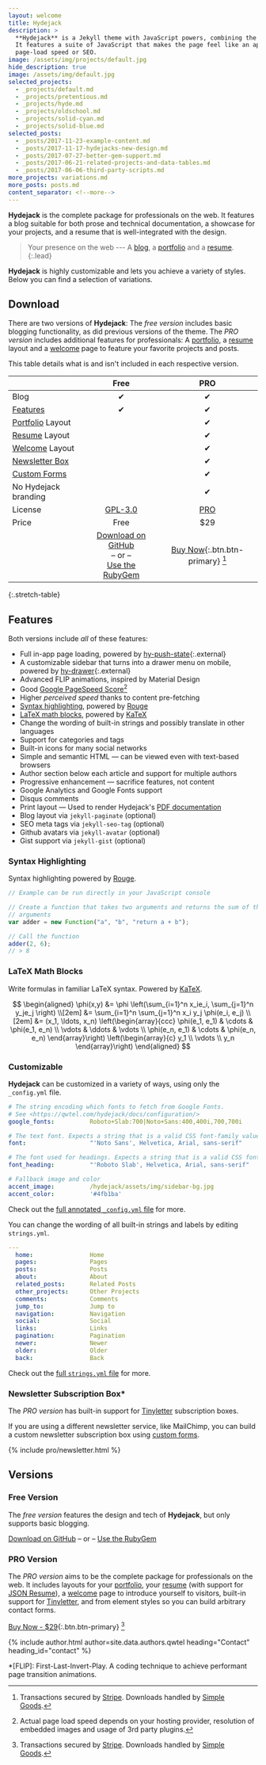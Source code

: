 ```yaml
---
layout: welcome
title: Hydejack
description: >
  **Hydejack** is a Jekyll theme with JavaScript powers, combining the best of static sites and modern web apps.
  It features a suite of JavaScript that makes the page feel like an app, without sacrificing backwards-compatibility,
  page-load speed or SEO.
image: /assets/img/projects/default.jpg
hide_description: true
image: /assets/img/default.jpg
selected_projects:
  - _projects/default.md
  - _projects/pretentious.md
  - _projects/hyde.md
  - _projects/oldschool.md
  - _projects/solid-cyan.md
  - _projects/solid-blue.md
selected_posts:
  - _posts/2017-11-23-example-content.md
  - _posts/2017-11-17-hydejacks-new-design.md
  - _posts/2017-07-27-better-gem-support.md
  - _posts/2017-06-21-related-projects-and-data-tables.md
  - _posts/2017-06-06-third-party-scripts.md
more_projects: variations.md
more_posts: posts.md
content_separator: <!--more-->
---
```


**Hydejack** is the complete package for professionals on the web.
It features a blog suitable for both prose and technical documentation,
a showcase for your projects, and a resume that is well-integrated with the design.

> Your presence on the web --- A [blog], a [portfolio] and a [resume].
{:.lead}

**Hydejack** is highly customizable and lets you achieve a variety of styles.
Below you can find a selection of variations.

<!--more-->

## Download
There are two versions of **Hydejack**: The *free version* includes basic blogging functionality,
as did previous versions of the theme.
The *PRO version* includes additional features for professionals:
A [portfolio], a [resume] layout and a [welcome] page to feature your favorite projects and posts.

This table details what is and isn't included in each respective version.

|                                     | Free               | PRO                |
|:------------------------------------|:------------------:|:------------------:|
| Blog                                | &#x2714;           | &#x2714;           |
| [Features][feat]                    | &#x2714;           | &#x2714;           |
| [Portfolio] Layout                  |                    | &#x2714;           |
| [Resume] Layout                     |                    | &#x2714;           |
| [Welcome] Layout                    |                    | &#x2714;           |
| [Newsletter Box][news]              |                    | &#x2714;           |
| [Custom Forms][forms]               |                    | &#x2714;           |
| No Hydejack branding                |                    | &#x2714;           |
| License                             | [GPL-3.0][license] | [PRO]              |
| Price                               | Free               | $29                |
|| [Download on GitHub][github]<br/> – or – <br/>[Use the RubyGem][gem] | [Buy Now][buy]{:.btn.btn-primary} [^3] |
{:.stretch-table}

## Features
Both versions include *all* of these features:

* Full in-app page loading, powered by [hy-push-state]{:.external}
* A customizable sidebar that turns into a drawer menu on mobile, powered by [hy-drawer]{:.external}
* Advanced FLIP animations, inspired by Material Design
* Good [Google PageSpeed Score][gpss][^2]
* Higher *perceived speed* thanks to content pre-fetching
* [Syntax highlighting](#syntax-highlighting), powered by [Rouge]
* [LaTeX math blocks](#latex-math-blocks), powered by [KaTeX]
* Change the wording of built-in strings and possibly translate in other languages
* Support for categories and tags
* Built-in icons for many social networks
* Simple and semantic HTML — can be viewed even with text-based browsers
* Author section below each article and support for multiple authors
* Progressive enhancement — sacrifice features, not content
* Google Analytics and Google Fonts support
* Disqus comments
* Print layout — Used to render Hydejack's [PDF documentation][pdf]
* Blog layout via `jekyll-paginate` (optional)
* SEO meta tags via `jekyll-seo-tag` (optional)
* Github avatars via `jekyll-avatar` (optional)
* Gist support via `jekyll-gist` (optional)

### Syntax Highlighting
Syntax highlighting powered by [Rouge].

~~~js
// Example can be run directly in your JavaScript console

// Create a function that takes two arguments and returns the sum of those
// arguments
var adder = new Function("a", "b", "return a + b");

// Call the function
adder(2, 6);
// > 8
~~~

### LaTeX Math Blocks
Write formulas in familiar LaTeX syntax. Powered by [KaTeX].

$$
\begin{aligned}
  \phi(x,y) &= \phi \left(\sum_{i=1}^n x_ie_i, \sum_{j=1}^n y_je_j \right) \\[2em]
            &= \sum_{i=1}^n \sum_{j=1}^n x_i y_j \phi(e_i, e_j)            \\[2em]
            &= (x_1, \ldots, x_n)
               \left(\begin{array}{ccc}
                 \phi(e_1, e_1)  & \cdots & \phi(e_1, e_n) \\
                 \vdots          & \ddots & \vdots         \\
                 \phi(e_n, e_1)  & \cdots & \phi(e_n, e_n)
               \end{array}\right)
               \left(\begin{array}{c}
                 y_1    \\
                 \vdots \\
                 y_n
               \end{array}\right)
\end{aligned}
$$

### Customizable
**Hydejack** can be customized in a variety of ways, using only the `_config.yml` file.

```yml
# The string encoding which fonts to fetch from Google Fonts.
# See <https://qwtel.com/hydejack/docs/configuration/>
google_fonts:          Roboto+Slab:700|Noto+Sans:400,400i,700,700i

# The text font. Expects a string that is a valid CSS font-family value.
font:                  "'Noto Sans', Helvetica, Arial, sans-serif"

# The font used for headings. Expects a string that is a valid CSS font-family value.
font_heading:          "'Roboto Slab', Helvetica, Arial, sans-serif"

# Fallback image and color
accent_image:          /hydejack/assets/img/sidebar-bg.jpg
accent_color:          '#4fb1ba'
```

Check out the [full annotated `_config.yml` file](https://github.com/qwtel/hydejack/blob/master/_config.yml) for more.

You can change the wording of all built-in strings and labels by editing `strings.yml`.

```yml
---
  home:                Home
  pages:               Pages
  posts:               Posts
  about:               About
  related_posts:       Related Posts
  other_projects:      Other Projects
  comments:            Comments
  jump_to:             Jump to
  navigation:          Navigation
  social:              Social
  links:               Links
  pagination:          Pagination
  newer:               Newer
  older:               Older
  back:                Back
```

Check out the [full `strings.yml` file](https://github.com/qwtel/hydejack/blob/master/_data/strings.yml) for more.

### Newsletter Subscription Box*
The *PRO version* has built-in support for [Tinyletter] subscription boxes.

If you are using a different newsletter service, like MailChimp,
you can build a custom newsletter subscription box using [custom forms][forms].

{% include pro/newsletter.html %}

## Versions
### Free Version
The *free version* features the design and tech of **Hydejack**, but only supports basic blogging.

[Download on GitHub][github] – or – [Use the RubyGem][gem]

### PRO Version
The *PRO version* aims to be the complete package for professionals on the web.
It includes layouts for your [portfolio],
your [resume] (with support for [JSON Resume](https://jsonresume.org/)),
a [welcome] page to introduce yourself to visitors,
built-in support for [Tinyletter], and from element styles so you can build arbitrary contact forms.

[Buy Now - $29][buy]{:.btn.btn-primary} [^3]

{% include author.html author=site.data.authors.qwtel heading="Contact" heading_id="contact" %}

[^1]: Applies after the initial page load.  
[^2]: Actual page load speed depends on your hosting provider, resolution of embedded images and usage of 3rd party plugins.  
[^3]: Transactions secured by [Stripe](https://stripe.com). Downloads handled by [Simple Goods](https://simplegoods.co/).  

[blog]: blog.md
[portfolio]: variations.md
[resume]: resume.md
[download]: download.md
[welcome]: index.md
[forms]: docs/7.3.0/forms-by-example.md

[feat]: #features
[news]: #newsletter-subscription-box
[syntax]: #syntax-highlighting
[latex]: #latex-math-blocks

[license]: LICENSE.md
[pro]: licenses/PRO.md
[docs]: docs/7.3.0/index.md

[github]: https://github.com/qwtel/hydejack/releases
[gem]: https://rubygems.org/gems/jekyll-theme-hydejack
[buy]: https://app.simplegoods.co/i/AQTTVBOE

[gpss]: https://developers.google.com/speed/pagespeed/insights/?url=https%3A%2F%2Fqwtel.com%2Fhydejack%2F
[wiki]: https://github.com/qwtel/hydejack/blob/master/docs/7.3.0/index.md
[pdf]: https://github.com/qwtel/hydejack/releases/download/v7.3.0/Documentation._.Hydejack.pdf
[hy-push-state]: https://qwtel.com/hy-push-state/
[hy-drawer]: https://qwtel.com/hy-drawer/
[rouge]: http://rouge.jneen.net
[katex]: https://khan.github.io/KaTeX/
[tinyletter]: https://tinyletter.com/

*[FLIP]: First-Last-Invert-Play. A coding technique to achieve performant page transition animations.

